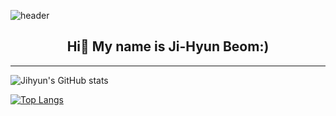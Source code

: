 ![header](https://capsule-render.vercel.app/api?type=waving&color=gradient&customColorList=5&height=300&section=header&text=Welcome&fontSize=90)
<div align="center">
   <h2>Hi👋 My name is Ji-Hyun Beom:)</h2>
</div>
<hr/>
  


![Jihyun's GitHub stats](https://github-readme-stats.vercel.app/api?username=Beomjihyun&show_icons=true&theme=onedark) 

[![Top Langs](https://github-readme-stats.vercel.app/api/top-langs/?username=Beomjihyun&layout=donut-vertical)](https://github.com/Beomjihyun/github-readme-stats)






<!--
**Beomjihyun/Beomjihyun** is a ✨ _special_ ✨ repository because its `README.md` (this file) appears on your GitHub profile.

Here are some ideas to get you started:

- 🔭 I’m currently working on ...
- 🌱 I’m currently learning ...
- 👯 I’m looking to collaborate on ...
- 🤔 I’m looking for help with ...
- 💬 Ask me about ...
- 📫 How to reach me: ...
- 😄 Pronouns: ...
- ⚡ Fun fact: ...
-->
